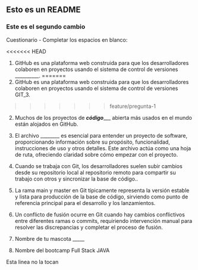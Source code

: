 ##  Esto es un README 
### Este es el segundo cambio
Cuestionario - Completar los espacios en blanco:

<<<<<<< HEAD
1. GitHub es una plataforma web construida para que los desarrolladores colaboren en proyectos usando el sistema de control de versiones __________.
=======
1. GitHub es una plataforma web construida para que los desarrolladores colaboren en proyectos usando el sistema de control de versiones GIT_3.
>>>>>>> feature/pregunta-1

2. Muchos de los proyectos de ___código______ abierta más usados en el mundo están alojados en GitHub.

3. El archivo ________ es esencial para entender un proyecto de software, proporcionando información sobre su propósito, funcionalidad, instrucciones de uso y otros detalles. Este archivo actúa como una hoja de ruta, ofreciendo claridad sobre cómo empezar con el proyecto.

4. Cuando se trabaja con Git, los desarrolladores suelen subir cambios desde su repositorio local al repositorio remoto para compartir su trabajo con otros y sincronizar la base de código..

5. La rama main y master en Git típicamente representa la versión estable y lista para producción de la base de código, sirviendo como punto de referencia principal para el desarrollo y los lanzamientos.

6. Un conflicto de fusión ocurre en Git cuando hay cambios conflictivos entre diferentes ramas o commits, requiriendo intervención manual para resolver las discrepancias y completar el proceso de fusión.

7.  Nombre de tu mascota _____

8.  Nombre del bootcamp Full Stack JAVA

Esta linea no la tocan 
